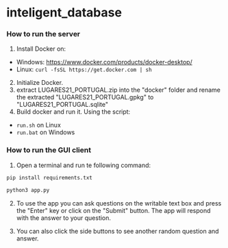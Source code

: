 # inteligent_database

### How to run the server

1. Install Docker on:
- Windows: https://www.docker.com/products/docker-desktop/
- Linux: ```curl -fsSL https://get.docker.com | sh```
2. Initialize Docker.
3. extract LUGARES21_PORTUGAL.zip into the "docker" folder and rename the extracted "LUGARES21_PORTUGAL.gpkg" to "LUGARES21_PORTUGAL.sqlite"
4. Build docker and run it. Using the script:
- `run.sh` on Linux
- `run.bat` on Windows

### How to run the GUI client

1. Open a terminal and run te following command:
```sh
pip install requirements.txt

python3 app.py
```

2. To use the app you can ask questions on the writable text box and press the "Enter" key or click on the "Submit" button. The app will respond with the answer to your question.

3. You can also click the side buttons to see another random question and answer.